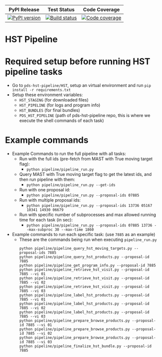 | PyPI Release | Test Status | Code Coverage |
| ------------ | ----------- | ------------- |
| [![PyPI version](https://badge.fury.io/py/rms-hst-pipeline.svg)](https://badge.fury.io/py/rms-hst-pipeline) | [![Build status](https://img.shields.io/github/actions/workflow/status/SETI/rms-hst-pipeline/run-app-tests.yml?branch=main)](https://github.com/SETI/rms-hst-pipeline/actions) | [![Code coverage](https://img.shields.io/codecov/c/github/SETI/rms-hst-pipeline/main?logo=codecov)](https://codecov.io/gh/SETI/rms-hst-pipeline) |

# HST Pipeline
# Required setup before running HST pipeline tasks
- Go to `pds-hst-pipeline/HST`, setup an virtual environment and run `pip install -r requirements.txt`
- Setup these environment variables:
    - `HST_STAGING` (for downloaded files)
    - `HST_PIPELINE` (for logs and program info)
    - `HST_BUNDLES` (for final bundles)
    - `PDS_HST_PIPELINE` (path of pds-hst-pipeline repo, this is where we execute the shell commands of each task)
#
# Example commands
- Example Commands to run the full pipeline with all tasks:
    - Run with the full ids (pre-fetch from MAST with True moving target flag):
        - `python pipeline/pipeline_run.py`
    - Query MAST with True moving target flag to get the latest ids, and then run pipeline with them:
        - `python pipeline/pipeline_run.py --get-ids`
    - Run with one proposal id:
        - `python pipeline/pipeline_run.py --proposal-ids 07885`
    - Run with multiple proposal ids:
        - `python pipeline/pipeline_run.py --proposal-ids 13736 05167 10341 14930 06679`
    - Run with specific number of subprocesses and max allowed running time for each task (in sec):
        - `python pipeline/pipeline_run.py --proposal-ids 07885 13736 --max-subproc 30 --max-time 1860`
- Example commands to run each specific task: (use `7885` as an example)
    - These are the commands being run when executing `pipeline_run.py`
        ```
        python pipeline/pipeline_query_hst_moving_targets.py --proposal-ids 7885
        python pipeline/pipeline_query_hst_products.py --proposal-id 7885
        python pipeline/pipeline_get_program_info.py --proposal-id 7885
        python pipeline/pipeline_retrieve_hst_visit.py --proposal-id 7885 --vi 01
        python pipeline/pipeline_retrieve_hst_visit.py --proposal-id 7885 --vi 02
        python pipeline/pipeline_retrieve_hst_visit.py --proposal-id 7885 --vi 03
        python pipeline/pipeline_label_hst_products.py --proposal-id 7885 --vi 01
        python pipeline/pipeline_label_hst_products.py --proposal-id 7885 --vi 02
        python pipeline/pipeline_label_hst_products.py --proposal-id 7885 --vi 03
        python pipeline/pipeline_prepare_browse_products.py --proposal-id 7885 --vi 01
        python pipeline/pipeline_prepare_browse_products.py --proposal-id 7885 --vi 02
        python pipeline/pipeline_prepare_browse_products.py --proposal-id 7885 --vi 03
        python pipeline/pipeline_finalize_hst_bundle.py --proposal-id 7885
        ```
